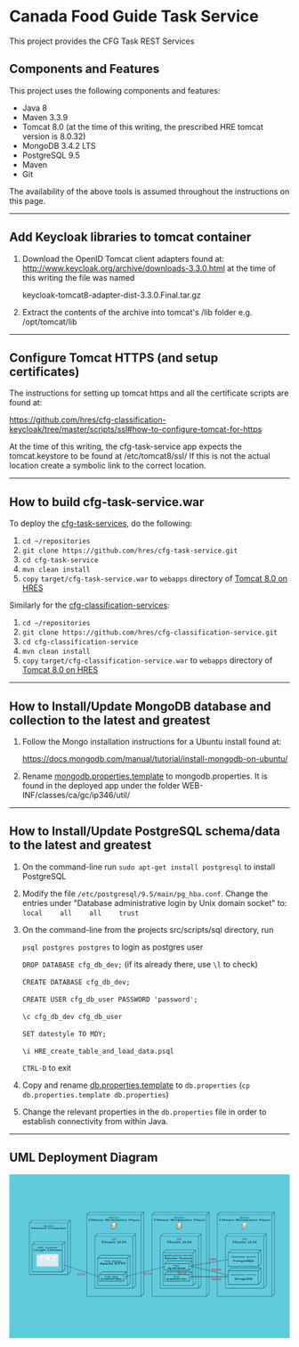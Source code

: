 # Canada Food Guide Task Service

This project provides the CFG Task REST Services

## Components and Features

This project uses the following components and features:

* Java       8
* Maven      3.3.9
* Tomcat     8.0  (at the time of this writing, the prescribed HRE tomcat version is 8.0.32)
* MongoDB    3.4.2 LTS
* PostgreSQL 9.5
* Maven
* Git

The availability of the above tools is assumed throughout the instructions on this page.

---

## Add Keycloak libraries to tomcat container

1. Download the OpenID Tomcat client adapters found at:
http://www.keycloak.org/archive/downloads-3.3.0.html at the time of this writing the file was named

	keycloak-tomcat8-adapter-dist-3.3.0.Final.tar.gz

2. Extract the contents of the archive into tomcat's /lib folder e.g. /opt/tomcat/lib

---

## Configure Tomcat HTTPS (and setup certificates)

The instructions for setting up tomcat https and all the certificate scripts are found at:

https://github.com/hres/cfg-classification-keycloak/tree/master/scripts/ssl#how-to-configure-tomcat-for-https

At the time of this writing, the cfg-task-service app expects the tomcat.keystore to be found at /etc/tomcat8/ssl/
If this is not the actual location create a symbolic link to the correct location.

---

## How to build cfg-task-service.war

To deploy the [cfg-task-services], do the following:

1. `cd ~/repositories`
2. `git clone https://github.com/hres/cfg-task-service.git`
3. `cd cfg-task-service`
4. `mvn clean install`
5. `copy` `target/cfg-task-service.war` to `webapps` directory of [Tomcat 8.0 on HRES]

Similarly for the [cfg-classification-services]:

1. `cd ~/repositories`
2. `git clone https://github.com/hres/cfg-classification-service.git`
3. `cd cfg-classification-service`
4. `mvn clean install`
5. `copy` `target/cfg-classification-service.war` to `webapps` directory of [Tomcat 8.0 on HRES]

---

## How to Install/Update MongoDB database and collection to the latest and greatest 
1.  Follow the Mongo installation instructions for a Ubuntu install found at:

	https://docs.mongodb.com/manual/tutorial/install-mongodb-on-ubuntu/

2.  Rename [mongodb.properties.template] to mongodb.properties. It is found in the deployed app under the folder WEB-INF/classes/ca/gc/ip346/util/

---

## How to Install/Update PostgreSQL schema/data to the latest and greatest

1. On the command-line run `sudo apt-get install postgresql` to install PostgreSQL
2. Modify the file `/etc/postgresql/9.5/main/pg_hba.conf`.  Change the entries under "Database administrative login by Unix domain socket" to:
`local`&nbsp;&nbsp;&nbsp;&nbsp;&nbsp;&nbsp;&nbsp;&nbsp;`all`&nbsp;&nbsp;&nbsp;&nbsp;&nbsp;&nbsp;&nbsp;&nbsp;`all`&nbsp;&nbsp;&nbsp;&nbsp;&nbsp;&nbsp;&nbsp;&nbsp;`trust`
3. On the command-line from the projects src/scripts/sql directory, run

	`psql postgres postgres` to login as postgres user

	`DROP DATABASE cfg_db_dev;` (if its already there, use `\l` to check)
	
	`CREATE DATABASE cfg_db_dev;`
	
	`CREATE USER cfg_db_user PASSWORD 'password';`
	
	`\c cfg_db_dev cfg_db_user`
	
	`SET datestyle TO MDY;`
	
	`\i HRE_create_table_and_load_data.psql`
	
	`CTRL-D` to exit
	
4. Copy and rename [db.properties.template] to `db.properties` (`cp db.properties.template db.properties`)
5. Change the relevant properties in the `db.properties` file in order to establish connectivity from within Java.

---


## UML Deployment Diagram

![UML Deployment Diagram](src/main/resources/UML-deployment-diagram.png "UML Deployment Diagram")

[//]: # (These are the references links used in the body of this note and get stripped out when the markdown processor does its thing.  There is no need to format nicely because it should not be seen.)

[install-mongodb-on-ubuntu]:        <https://docs.mongodb.com/manual/tutorial/install-mongodb-on-ubuntu/>
[cfg-task-services]:                <https://github.com/hres/cfg-task-service.git>
[cfg-classification-services]:      <https://github.com/hres/cfg-classification-service.git>
[Tomcat 8.0 on HRES]:               <https://java-dev.hres.ca>
[Test]:                             <https://java-dev.hres.ca/cfg-task-service/service/datasets/status>
[mongodb.properties.template]:      <https://github.com/hres/cfg-task-service/blob/master/src/main/java/ca/gc/ip346/util/mongodb.properties.template>
[db.properties.template]:           <https://github.com/hres/cfg-task-service/blob/master/src/main/java/ca/gc/ip346/util/db.properties.template>
